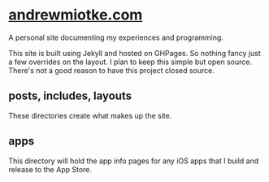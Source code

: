 # [andrewmiotke.com](http://andrewmiotke.com)

A personal site documenting my experiences and programming.

This site is built using Jekyll and hosted on GHPages. So nothing fancy just a few overrides on the layout.
I plan to keep this simple but open source. There's not a good reason to have this project closed source. 

## posts, includes, layouts
These directories create what makes up the site.

## apps
This directory will hold the app info pages for any iOS apps that I build and release to
the App Store.
